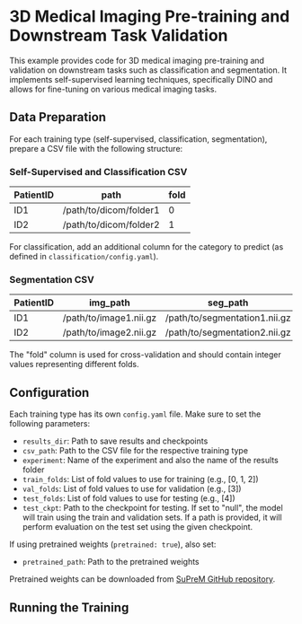 # 3D Medical Imaging Pre-training and Downstream Task Validation

This example provides code for 3D medical imaging pre-training and validation on downstream tasks such as classification and segmentation. It implements self-supervised learning techniques, specifically DINO and allows for fine-tuning on various medical imaging tasks.

## Data Preparation

For each training type (self-supervised, classification, segmentation), prepare a CSV file with the following structure:

### Self-Supervised and Classification CSV

| PatientID | path | fold |
|-----------|------|------|
| ID1       | /path/to/dicom/folder1 | 0 |
| ID2       | /path/to/dicom/folder2 | 1 |

For classification, add an additional column for the category to predict (as defined in `classification/config.yaml`).

### Segmentation CSV

| PatientID | img_path | seg_path | fold |
|-----------|----------|----------|------|
| ID1       | /path/to/image1.nii.gz | /path/to/segmentation1.nii.gz | 0 |
| ID2       | /path/to/image2.nii.gz | /path/to/segmentation2.nii.gz | 1 |

The "fold" column is used for cross-validation and should contain integer values representing different folds.

## Configuration

Each training type has its own `config.yaml` file. Make sure to set the following parameters:

- `results_dir`: Path to save results and checkpoints
- `csv_path`: Path to the CSV file for the respective training type
- `experiment`: Name of the experiment and also the name of the results folder
- `train_folds`: List of fold values to use for training (e.g., [0, 1, 2])
- `val_folds`: List of fold values to use for validation (e.g., [3])
- `test_folds`: List of fold values to use for testing (e.g., [4])
- `test_ckpt`: Path to the checkpoint for testing. If set to "null", the model will train using the train and validation sets. If a path is provided, it will perform evaluation on the test set using the given checkpoint.

If using pretrained weights (`pretrained: true`), also set:
- `pretrained_path`: Path to the pretrained weights

Pretrained weights can be downloaded from [SuPreM GitHub repository](https://github.com/MrGiovanni/SuPreM).

## Running the Training
